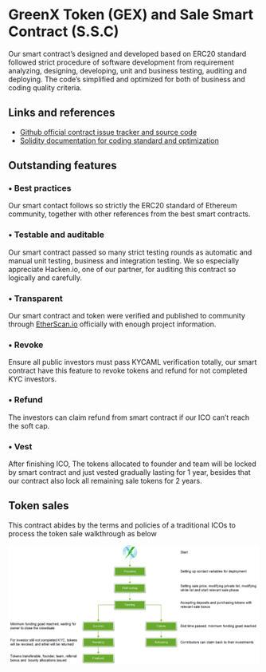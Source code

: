 # GreenX Token (GEX) and Sale Smart Contract (S.S.C)
Our smart contract’s designed and developed based on ERC20 standard followed strict procedure of software development from requirement analyzing, designing, developing, unit and business testing, auditing and deploying. The code’s simplified and optimized for both of business and coding quality criteria.

## Links and references
* [Github official contract issue tracker and source code](https://github.com/GreenXNetwork/token/blob/develop/GreenX.sol)
* [Solidity documentation for coding standard and optimization](https://ico.readthedocs.io/en/latest/)


## Outstanding features
### •	Best practices
Our smart contact follows so strictly the ERC20 standard of Ethereum community, together with other references from the best smart contracts.

### •	Testable and auditable
Our smart contract passed so many strict testing rounds as automatic and manual unit testing, business and integration testing. We so especially appreciate Hacken.io, one of our partner, for auditing this contract so logically and carefully.

### •	Transparent
Our smart contract and token were verified and published to community through [EtherScan.io](https://etherscan.io/address/0xdac15794f0fadfdcf3a93aeaabdc7cac19066724) officially with enough project information.

### •	Revoke
Ensure all public investors must pass KYCAML verification totally, our smart contract have this feature to revoke tokens and refund for not completed KYC investors.

### • Refund
The investors can claim refund from smart contract if our ICO can’t reach the soft cap.

### • Vest
After finishing ICO, The tokens allocated to founder and team will be locked by smart contract and just vested gradually lasting for 1 year, besides that our contract also lock all remaining sale tokens for 2 years.

## Token sales
This contract abides by the terms and policies of a traditional ICOs to process the token sale walkthrough as below

<img alt="https://github.com/GreenXNetwork/token/blob/develop/Token%20sales.png?raw=true" src="https://github.com/GreenXNetwork/token/blob/develop/Token%20sales.png?raw=true" data-canonical-src="https://github.com/GreenXNetwork/token/blob/develop/Token%20sales.png?raw=true" style="max-width:100%;">



